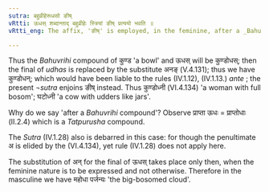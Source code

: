 ```yaml
---
sutra: बहुव्रीहेरूधसो ङीष्
vRtti: ऊधस् शब्दान्ताद् बहुव्रीहेः स्त्रियां ङीष् प्रत्ययो भवति ॥
vRtti_eng: The affix, 'ङीष्' is employed, in the feminine, after a _Bahuvrihi_ compound ending in the word _udhas_ 'an _udder_'.

---
```

Thus the _Bahuvrihi_ compound of कुण्ड 'a bowl' and ऊधस् will be कुण्डोधस्; then the final of _udhas_ is replaced by the substitute अनङ् (V.4.131); thus we have कुण्डोधन्; which would have been liable to the rules (IV.1.12), (IV.1.13.) _ante_ ; the present ¬_sutra_ enjoins ङीष् instead. Thus कुण्डोध्नी (VI.4.134) 'a woman with full bosom'; घटोध्नी 'a cow with udders like jars'.

Why do we say 'after a _Bahuvrihi_ compound'? Observe प्राप्ता ऊधः = प्राप्तोधाः (II.2.4) which is a _Tatpurusha_ compound.

The _Sutra_ (IV.1.28) also is debarred in this case: for though the penultimate अ is elided by the (VI.4.134), yet rule (IV.1.28) does not apply here.

The substitution of अन् for the final of ऊधस् takes place only then, when the feminine nature is to be expressed and not otherwise. Therefore in the masculine we have महोधा पर्जन्यः 'the big-bosomed cloud'.